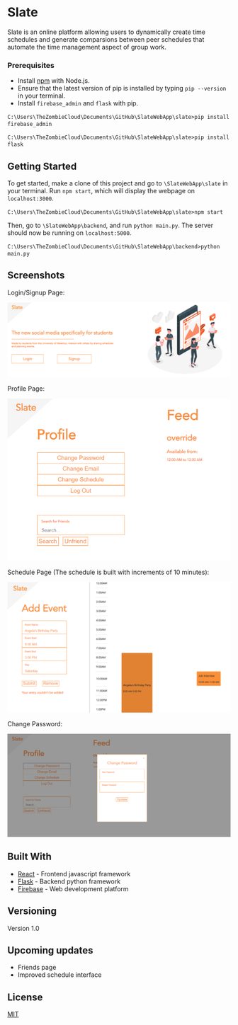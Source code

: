 # Slate

Slate is an online platform allowing users to dynamically create time schedules and generate comparsions between peer schedules that automate the time management aspect of group work.

### Prerequisites
* Install [npm](https://www.npmjs.com/get-npm) with Node.js.
* Ensure that the latest version of pip is installed by typing `pip --version` in your terminal.
* Install `firebase_admin` and `flask` with pip.

```
C:\Users\TheZombieCloud\Documents\GitHub\SlateWebApp\slate>pip install firebase_admin
```

```
C:\Users\TheZombieCloud\Documents\GitHub\SlateWebApp\slate>pip install flask
```


## Getting Started

To get started, make a clone of this project and go to `\SlateWebApp\slate` in your terminal. Run `npm start`, which will display the webpage on `localhost:3000`.

```
C:\Users\TheZombieCloud\Documents\GitHub\SlateWebApp\slate>npm start
```

Then, go to `\SlateWebApp\backend`, and run `python main.py`. The server should now be running on `localhost:5000`.

```
C:\Users\TheZombieCloud\Documents\GitHub\SlateWebApp\backend>python main.py
```

## Screenshots

Login/Signup Page:

![Login/Signup Page](/screenshots/home.PNG?raw=true "Login/Signup Page")

Profile Page:

![Profile Page](/screenshots/profile.PNG?raw=true "Profile Page")

Schedule Page (The schedule is built with increments of 10 minutes):

![Schedule Page](/screenshots/schedule.PNG?raw=true "Schedule Page")

Change Password:

![Change Password](/screenshots/password.PNG?raw=true "Change Password")

## Built With

* [React](https://reactjs.org/) - Frontend javascript framework
* [Flask](https://palletsprojects.com/p/flask/) - Backend python framework
* [Firebase](https://firebase.google.com/) - Web development platform

## Versioning

Version 1.0

## Upcoming updates
* Friends page
* Improved schedule interface

## License

[MIT](https://choosealicense.com/licenses/mit/)

